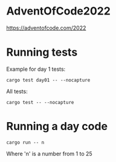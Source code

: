 # AdventOfCode2022

https://adventofcode.com/2022


# Running tests

Example for day 1 tests:

~~~
cargo test day01 -- --nocapture
~~~

All tests:

~~~
cargo test -- --nocapture
~~~


# Running a day code

~~~
cargo run -- n
~~~

Where 'n' is a number from 1 to 25
